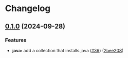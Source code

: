 # Changelog

## [0.1.0](https://github.com/mateusz-uminski/ansible-collections/compare/java-v0.0.1...java-v0.1.0) (2024-09-28)


### Features

* **java:** add a collection that installs java ([#36](https://github.com/mateusz-uminski/ansible-collections/issues/36)) ([2bee208](https://github.com/mateusz-uminski/ansible-collections/commit/2bee208d56bb8835a28f459d92cf3ea532ce16de))

